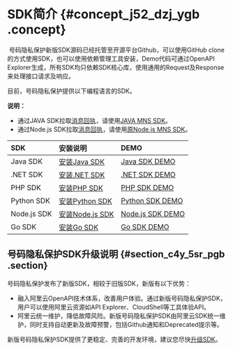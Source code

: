 # SDK简介 {#concept_j52_dzj_ygb .concept}

 号码隐私保护新版SDK源码已经托管至开源平台Github，可以使用GitHub clone的方式使用SDK，也可以使用依赖管理工具安装，Demo代码可通过OpenAPI Explorer生成，所有SDK均只依赖SDK核心库，使用通用的Request及Response来处理接口请求及响应。

目前，号码隐私保护提供以下编程语言的SDK。

**说明：** 

-   通过JAVA SDK拉取[消息回执](../../../../../cn.zh-CN/API参考/回执消息/简介.md)，请使用[JAVA MNS SDK](http://ytx-sdk.oss-cn-shanghai.aliyuncs.com/dypls_mns_java.zip)。
-   通过Node.js SDK拉取[消息回执](../../../../../cn.zh-CN/API参考/回执消息/简介.md)，请使用[原Node.js MNS SDK](https://www.npmjs.com/package/@alicloud/pls-sdk)。

|SDK|安装说明|DEMO|
|:--|:---|:---|
|Java SDK|[安装Java SDK](~~113037~~)|[Java SDK DEMO](https://api.aliyun.com/#/?product=Dyplsapi&lang=JAVA)|
|.NET SDK|[安装.NET SDK](~~113035~~)|[.NET SDK DEMO](https://api.aliyun.com/#/?product=Dyplsapi&lang=CSHARP)|
|PHP SDK|[安装PHP SDK](~~113040~~)|[PHP SDK DEMO](https://api.aliyun.com/#/?product=Dyplsapi&lang=PHP)|
|Python SDK|[安装Python SDK](~~113036~~)|[Python SDK DEMO](https://api.aliyun.com/#/?product=Dyplsapi&lang=PYTHON)|
|Node.js SDK|[安装Node.js SDK](~~113039~~)|[Node.js SDK DEMO](https://api.aliyun.com/#/?product=Dyplsapi&lang=NODEJS)|
|Go SDK|[安装Go SDK](~~113038~~)|[Go SDK DEMO](https://api.aliyun.com/#/?product=Dyplsapi&lang=GO)|

## 号码隐私保护SDK升级说明 {#section_c4y_5sr_pgb .section}

号码隐私保护发布了新版SDK，相较于旧版SDK，新版有以下优势：

-   融入阿里云OpenAPI技术体系，改善用户体验。通过新版号码隐私保护SDK，用户可以使用阿里云资源如API Explorer、CloudShell等工具体验API。
-   阿里云统一维护，降低故障风险。新版号码隐私保护SDK由阿里云SDK统一维护，同时支持自动更新及故障预警，包括Github通知和Deprecated提示等。

新版号码隐私保护SDK提供了更稳定、完善的开发环境，建议您尽快[升级SDK](cn.zh-CN/SDK参考（新版）/升级SDK.md)。


